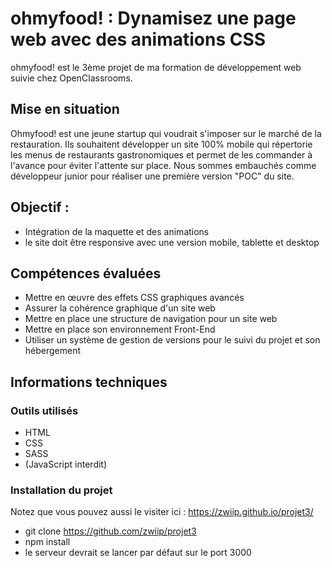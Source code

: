 # ohmyfood! : Dynamisez une page web avec des animations CSS #
ohmyfood! est le 3ème projet de ma formation de développement web suivie chez OpenClassrooms.

## Mise en situation
Ohmyfood! est une jeune startup qui voudrait s'imposer sur le marché de la restauration.
Ils souhaitent développer un site 100% mobile qui répertorie les menus de restaurants gastronomiques et permet de les commander à l'avance pour éviter l'attente sur place.
Nous sommes embauchés comme développeur junior pour réaliser une première version "POC" du site.

## Objectif :
 - Intégration de la maquette et des animations
 - le site doit être responsive avec une version mobile, tablette et desktop

## Compétences évaluées
- Mettre en œuvre des effets CSS graphiques avancés
- Assurer la cohérence graphique d'un site web
- Mettre en place une structure de navigation pour un site web
- Mettre en place son environnement Front-End
- Utiliser un système de gestion de versions pour le suivi du projet et son hébergement

## Informations techniques
### Outils utilisés
- HTML
- CSS
- SASS
- (JavaScript interdit)
### Installation du projet
Notez que vous pouvez aussi le visiter ici : https://zwiip.github.io/projet3/
- git clone https://github.com/zwiip/projet3
- npm install
- le serveur devrait se lancer par défaut sur le port 3000
